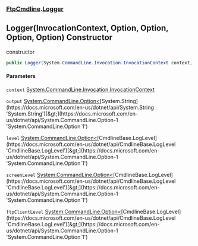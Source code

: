 ### [FtpCmdline](FtpCmdline.md 'FtpCmdline').[Logger](Logger.md 'FtpCmdline.Logger')

## Logger(InvocationContext, Option<string>, Option<LogLevel>, Option<LogLevel>, Option<LogLevel>) Constructor

constructor

```csharp
public Logger(System.CommandLine.Invocation.InvocationContext context, System.CommandLine.Option<string>? output, System.CommandLine.Option<CmdlineBase.LogLevel>? level, System.CommandLine.Option<CmdlineBase.LogLevel>? screenLevel, System.CommandLine.Option<CmdlineBase.LogLevel>? ftpClientLevel);
```
#### Parameters

<a name='FtpCmdline.Logger.Logger(System.CommandLine.Invocation.InvocationContext,System.CommandLine.Option_string_,System.CommandLine.Option_CmdlineBase.LogLevel_,System.CommandLine.Option_CmdlineBase.LogLevel_,System.CommandLine.Option_CmdlineBase.LogLevel_).context'></a>

`context` [System.CommandLine.Invocation.InvocationContext](https://docs.microsoft.com/en-us/dotnet/api/System.CommandLine.Invocation.InvocationContext 'System.CommandLine.Invocation.InvocationContext')

<a name='FtpCmdline.Logger.Logger(System.CommandLine.Invocation.InvocationContext,System.CommandLine.Option_string_,System.CommandLine.Option_CmdlineBase.LogLevel_,System.CommandLine.Option_CmdlineBase.LogLevel_,System.CommandLine.Option_CmdlineBase.LogLevel_).output'></a>

`output` [System.CommandLine.Option&lt;](https://docs.microsoft.com/en-us/dotnet/api/System.CommandLine.Option-1 'System.CommandLine.Option`1')[System.String](https://docs.microsoft.com/en-us/dotnet/api/System.String 'System.String')[&gt;](https://docs.microsoft.com/en-us/dotnet/api/System.CommandLine.Option-1 'System.CommandLine.Option`1')

<a name='FtpCmdline.Logger.Logger(System.CommandLine.Invocation.InvocationContext,System.CommandLine.Option_string_,System.CommandLine.Option_CmdlineBase.LogLevel_,System.CommandLine.Option_CmdlineBase.LogLevel_,System.CommandLine.Option_CmdlineBase.LogLevel_).level'></a>

`level` [System.CommandLine.Option&lt;](https://docs.microsoft.com/en-us/dotnet/api/System.CommandLine.Option-1 'System.CommandLine.Option`1')[CmdlineBase.LogLevel](https://docs.microsoft.com/en-us/dotnet/api/CmdlineBase.LogLevel 'CmdlineBase.LogLevel')[&gt;](https://docs.microsoft.com/en-us/dotnet/api/System.CommandLine.Option-1 'System.CommandLine.Option`1')

<a name='FtpCmdline.Logger.Logger(System.CommandLine.Invocation.InvocationContext,System.CommandLine.Option_string_,System.CommandLine.Option_CmdlineBase.LogLevel_,System.CommandLine.Option_CmdlineBase.LogLevel_,System.CommandLine.Option_CmdlineBase.LogLevel_).screenLevel'></a>

`screenLevel` [System.CommandLine.Option&lt;](https://docs.microsoft.com/en-us/dotnet/api/System.CommandLine.Option-1 'System.CommandLine.Option`1')[CmdlineBase.LogLevel](https://docs.microsoft.com/en-us/dotnet/api/CmdlineBase.LogLevel 'CmdlineBase.LogLevel')[&gt;](https://docs.microsoft.com/en-us/dotnet/api/System.CommandLine.Option-1 'System.CommandLine.Option`1')

<a name='FtpCmdline.Logger.Logger(System.CommandLine.Invocation.InvocationContext,System.CommandLine.Option_string_,System.CommandLine.Option_CmdlineBase.LogLevel_,System.CommandLine.Option_CmdlineBase.LogLevel_,System.CommandLine.Option_CmdlineBase.LogLevel_).ftpClientLevel'></a>

`ftpClientLevel` [System.CommandLine.Option&lt;](https://docs.microsoft.com/en-us/dotnet/api/System.CommandLine.Option-1 'System.CommandLine.Option`1')[CmdlineBase.LogLevel](https://docs.microsoft.com/en-us/dotnet/api/CmdlineBase.LogLevel 'CmdlineBase.LogLevel')[&gt;](https://docs.microsoft.com/en-us/dotnet/api/System.CommandLine.Option-1 'System.CommandLine.Option`1')
